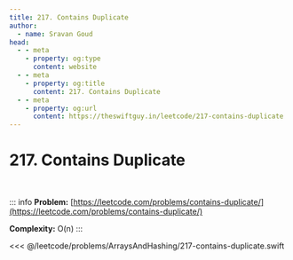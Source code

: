 ```yaml
---
title: 217. Contains Duplicate
author:
  - name: Sravan Goud
head:
  - - meta
    - property: og:type
      content: website
  - - meta
    - property: og:title
      content: 217. Contains Duplicate
  - - meta
    - property: og:url
      content: https://theswiftguy.in/leetcode/217-contains-duplicate
---
```


# 217. Contains Duplicate

<br/>

::: info
**Problem:** [https://leetcode.com/problems/contains-duplicate/](https://leetcode.com/problems/contains-duplicate/)

**Complexity:** O(n)
:::

<<< @/leetcode/problems/ArraysAndHashing/217-contains-duplicate.swift